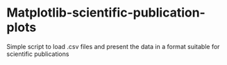 # Matplotlib-scientific-publication-plots
Simple script to load .csv files and present the data in a format suitable for scientific publications
